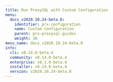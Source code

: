 ```yaml
---
title: Run ProxySQL with Custom Configuration
menu:
  docs_v2020.10.24-beta.0:
    identifier: prx-configuration
    name: Custom Configuration
    parent: prx-proxysql-guides
    weight: 30
menu_name: docs_v2020.10.24-beta.0
info:
  cli: v0.14.0-beta.4
  community: v0.14.0-beta.4
  enterprise: v0.1.0-beta.4
  installer: v0.14.0-beta.4
  version: v2020.10.24-beta.0
---
```


